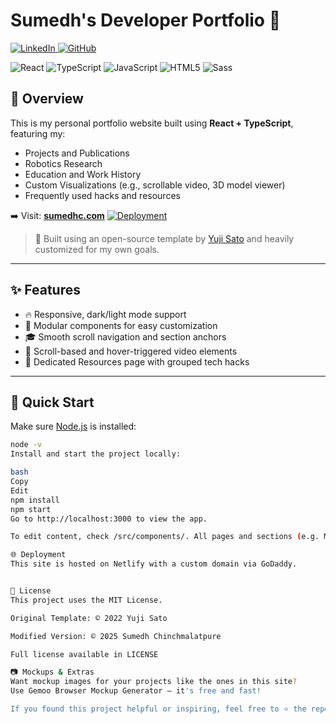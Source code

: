 # Sumedh's Developer Portfolio 🚀


<p align="left">
  <a href="https://www.linkedin.com/in/sumedhchinchmalatpure/" target="_blank">
    <img src="https://img.shields.io/badge/LinkedIn-0A66C2?style=for-the-badge&logo=linkedin&logoColor=white" alt="LinkedIn" />
  </a>
  <a href="https://github.com/csumedh" target="_blank">
    <img src="https://img.shields.io/badge/GitHub-181717?style=for-the-badge&logo=github&logoColor=white" alt="GitHub" />
  </a>
</p>


![React](https://img.shields.io/badge/React-20232A?style=for-the-badge&logo=react&logoColor=61DAFB) ![TypeScript](https://img.shields.io/badge/typescript-%23007ACC.svg?style=for-the-badge&logo=typescript&logoColor=white) ![JavaScript](https://img.shields.io/badge/JavaScript-323330?style=for-the-badge&logo=javascript&logoColor=F7DF1E) ![HTML5](https://img.shields.io/badge/HTML5-E34F26?style=for-the-badge&logo=html5&logoColor=white) ![Sass](https://img.shields.io/badge/Sass-CC6699?style=for-the-badge&logo=sass&logoColor=white)

## 📌 Overview

This is my personal portfolio website built using **React + TypeScript**, featuring my:

- Projects and Publications  
- Robotics Research  
- Education and Work History  
- Custom Visualizations (e.g., scrollable video, 3D model viewer)  
- Frequently used hacks and resources

➡️ Visit: **[sumedhc.com](https://sumedhc.com)**
[![Deployment](https://img.shields.io/badge/deployed-Vercel-brightgreen)](https://sumedhc.com)
> 🚧 Built using an open-source template by [Yuji Sato](https://github.com/yujisatojr/react-portfolio-template) and heavily customized for my own goals.

---

## ✨ Features

- 🔥 Responsive, dark/light mode support  
- 💼 Modular components for easy customization  
- 🎓 Smooth scroll navigation and section anchors  
- 🎥 Scroll-based and hover-triggered video elements  
- 📁 Dedicated Resources page with grouped tech hacks  

---

## 🚀 Quick Start

Make sure [Node.js](https://nodejs.org/) is installed:

```bash
node -v
Install and start the project locally:

bash
Copy
Edit
npm install
npm start
Go to http://localhost:3000 to view the app.

To edit content, check /src/components/. All pages and sections (e.g. Main.tsx, Timeline.tsx, Resources.tsx) are modular and easy to modify.

🌐 Deployment
This site is hosted on Netlify with a custom domain via GoDaddy.


🧠 License
This project uses the MIT License.

Original Template: © 2022 Yuji Sato

Modified Version: © 2025 Sumedh Chinchmalatpure

Full license available in LICENSE

📷 Mockups & Extras
Want mockup images for your projects like the ones in this site?
Use Gemoo Browser Mockup Generator — it's free and fast!

If you found this project helpful or inspiring, feel free to ⭐ the repo!

